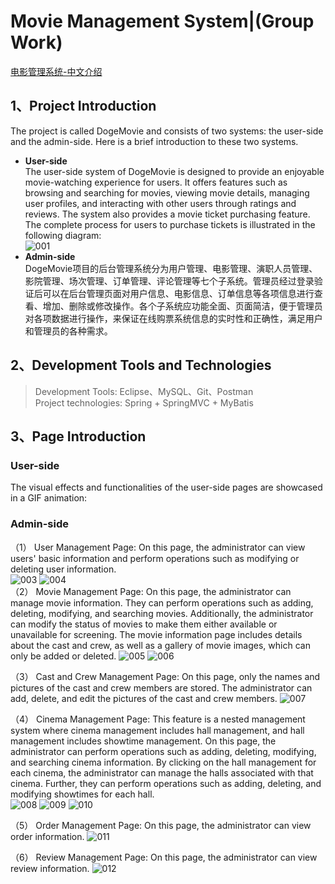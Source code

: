 # Movie Management System|(Group Work)
[电影管理系统-中文介绍](https://github.com/hyo-hyoo/Movie-Management/blob/master/README-CN.md)

## 1、Project Introduction
The project is called DogeMovie and consists of two systems: the user-side and the admin-side. Here is a brief introduction to these two systems.
* **User-side**  
  The user-side system of DogeMovie is designed to provide an enjoyable movie-watching experience for users. It offers features such as browsing and searching for movies, viewing movie details, managing user profiles, and interacting with other users through ratings and reviews.	The system also provides a movie ticket purchasing feature. The complete process for users to purchase tickets is illustrated in the following diagram:  
  ![001](/img/001_EN.png)
* **Admin-side**  
  DogeMovie项目的后台管理系统分为用户管理、电影管理、演职人员管理、影院管理、场次管理、订单管理、评论管理等七个子系统。管理员经过登录验证后可以在后台管理页面对用户信息、电影信息、订单信息等各项信息进行查看、增加、删除或修改操作。各个子系统应功能全面、页面简洁，便于管理员对各项数据进行操作，来保证在线购票系统信息的实时性和正确性，满足用户和管理员的各种需求。

## 2、Development Tools and Technologies
> Development Tools: Eclipse、MySQL、Git、Postman  
> Project technologies: Spring + SpringMVC + MyBatis


## 3、Page Introduction
### User-side
The visual effects and functionalities of the user-side pages are showcased in a GIF animation:  


### Admin-side
（1）	User Management Page: On this page, the administrator can view users' basic information and perform operations such as modifying or deleting user information.  
![003](/img/003.png)
![004](/img/004.png)    
（2）	Movie Management Page: On this page, the administrator can manage movie information. They can perform operations such as adding, deleting, modifying, and searching movies. Additionally, the administrator can modify the status of movies to make them either available or unavailable for screening. The movie information page includes details about the cast and crew, as well as a gallery of movie images, which can only be added or deleted.
![005](/img/005.png)
![006](/img/006.png)

（3）	Cast and Crew Management Page: On this page, only the names and pictures of the cast and crew members are stored. The administrator can add, delete, and edit the pictures of the cast and crew members.
![007](/img/007.png)

（4）	Cinema Management Page: This feature is a nested management system where cinema management includes hall management, and hall management includes showtime management. On this page, the administrator can perform operations such as adding, deleting, modifying, and searching cinema information. By clicking on the hall management for each cinema, the administrator can manage the halls associated with that cinema. Further, they can perform operations such as adding, deleting, and modifying showtimes for each hall.  
![008](/img/008.png)
![009](/img/009.png)
![010](/img/010.png)

（5）	Order Management Page: On this page, the administrator can view order information.
![011](/img/011.png)

（6）	Review Management Page: On this page, the administrator can view review information.
![012](/img/012.png)